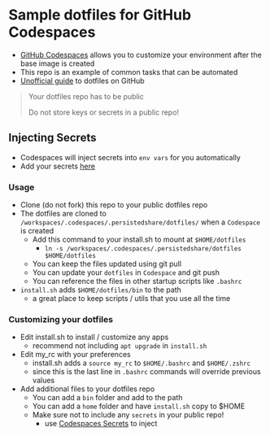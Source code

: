 # Sample dotfiles for GitHub Codespaces

- [GitHub Codespaces](https://github.com/features/codespaces) allows you to customize your environment after the base image is created
- This repo is an example of common tasks that can be automated
- [Unofficial guide](https://dotfiles.github.io/) to dotfiles on GitHub

> Your dotfiles repo has to be public
>
> Do not store keys or secrets in a public repo!

## Injecting Secrets

- Codespaces will inject secrets into `env vars` for you automatically
- Add your secrets [here](https://github.com/settings/codespaces)

### Usage

- Clone (do not fork) this repo to your public dotfiles repo
- The dotfiles are cloned to `/workspaces/.codespaces/.persistedshare/dotfiles/` when a `Codespace` is created
  - Add this command to your install.sh to mount at `$HOME/dotfiles`
    - `ln -s /workspaces/.codespaces/.persistedshare/dotfiles $HOME/dotfiles`
  - You can keep the files updated using git pull
  - You can update your `dotfiles` in `Codespace` and git push
  - You can reference the files in other startup scripts like `.bashrc`
- `install.sh` adds `$HOME/dotfiles/bin` to the path
  - a great place to keep scripts / utils that you use all the time

### Customizing your dotfiles

- Edit install.sh to install / customize any apps
  - recommend not including `apt upgrade` in `install.sh`
- Edit my_rc with your preferences
  - install.sh adds a `source my_rc` to `$HOME/.bashrc` and `$HOME/.zshrc`
  - since this is the last line in `.bashrc` commands will override previous values
- Add additional files to your dotfiles repo
  - You can add a `bin` folder and add to the path
  - You can add a `home` folder and have `install.sh` copy to $HOME
  - Make sure not to include any `secrets` in your public repo!
    - use [Codespaces Secrets](https://github.com/settings/codespaces) to inject
